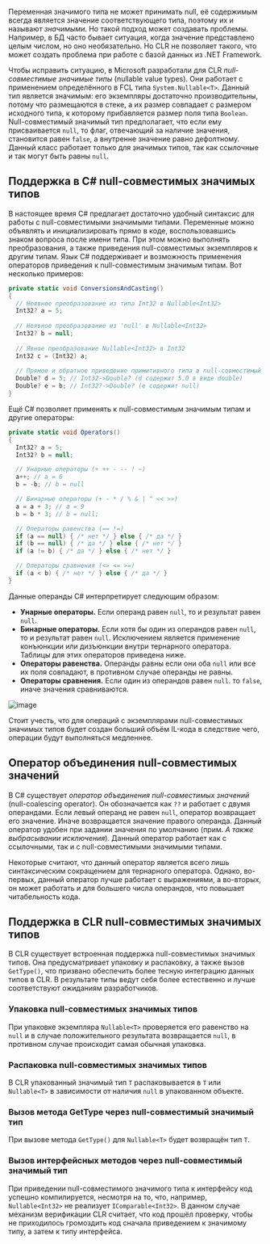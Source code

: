 Переменная значимого типа не может принимать null, её содержимым всегда является значение соответствующего типа, поэтому их и называют _значимыми_. Но такой подход может создавать проблемы. Например, в БД часто бывает ситуация, когда значение представлено целым числом, но оно необязательно. Но CLR не позволяет такого, что может создать проблема при работе с базой данных из .NET Framework.

Чтобы исправить ситуацию, в Microsoft разработали для CLR _null-совместимые значимые типы_ (nullable value types). Они работает с применением определённого в FCL типа `System.Nullable<T>`. Данный тип является значимым: его экземпляры достаточно производительны, потому что размещаются в стеке, а их размер совпадает с размером исходного типа, к которому прибавляется размер поля типа `Boolean`. Null-совместимый значимый тип предполагает, что если ему присваивается `null`, то флаг, отвечающий за наличие значения, становится равен `false`, а внутренне значение равно дефолтному. Данный класс работает только для значимых типов, так как ссылочные и так могут быть равны `null`.

## Поддержка в C# null-совместимых значимых типов

В настоящее время C# предлагает достаточно удобный синтаксис для работы с null-совместимыми значимыми типами. Переменные можно объявлять и инициализировать прямо в коде, воспользовавшись знаком вопроса после имени типа. При этом можно выполнять преобразования, а также приведения null-совместимых экземпляров к другим типам. Язык C# поддерживает и возможность применения операторов приведения к null-совместимым значимым типам. Вот несколько примеров:

```csharp 
private static void ConversionsAndCasting()
{
  // Неявное преобразование из типа Int32 в Nullable<Int32>
  Int32? a = 5;
  
  // Неявное преобразование из 'null' в Nullable<Int32>
  Int32? b = null;
  
  // Явное преобразование Nullable<Int32> в Int32
  Int32 c = (Int32) a;
  
  // Прямое и обратное приведение примитивного типа в null-совместимый тип
  Double? d = 5; // Int32->Double? (d содержит 5.0 в виде double)
  Double? e = b; // Int32?->Double? (e содержит null)
}
```

Ещё C# позволяет применять к null-совместимым значимым типам и другие операторы: 

```csharp 
private static void Operators()
{
  Int32? a = 5;
  Int32? b = null;

  // Унарные операторы (+ ++ - -- ! ~)
  a++; // a = 6
  b = -b; // b = null

  // Бинарные операторы (+ - * / % & | ^ << >>)
  a = a + 3; // a = 9
  b = b * 3; // b = null;

  // Операторы равенства (== !=)
  if (a == null) { /* нет */ } else { /* да */ }
  if (b == null) { /* да */ } else { /* нет */ }
  if (a != b) { /* да */ } else { /* нет */ }

  // Операторы сравнения (<> <= >=)
  if (a < b) { /* нет */ } else { /* да */ }
}
```

Данные операнды C# интерпретирует следующим образом:
- **Унарные операторы.** Если операнд равен `null`, то и результат равен `null`.
- **Бинарные операторы.** Если хотя бы один из операндов равен `null`, то и результат равен `null`. Исключением является применение конъюнкции или дизъюнкции внутри тернарного оператора. Таблицы для этих операторов приведена ниже.
- **Операторы равенства.** Операнды равны если они оба `null` или все их поля совпадают, в противном случае операнды не равны.
- **Операторы сравнения.** Если один из операндов равен `null`. то `false`, иначе значения сравниваются.

![image](https://github.com/kuzmin-nikita/CLR-via-CSharp/assets/80389873/cb981375-866d-4a89-92aa-f627f27f25ae)

Стоит учесть, что для операций с экземплярами null-совместимых значимых типов будет создан больший объём IL-кода в следствие чего, операции будут выполняться медленнее.

## Оператор объединения null-совместимых значений

В C# существует _оператор объединения null-совместимых значений_ (null-coalescing operator). Он обозначается как `??` и работает с двумя операндами. Если левый операнд не равен `null`, оператор возвращает его значение. Иначе возвращается значение правого операнда. Данный оператор удобен при задании значения по умолчанию (прим. _А также выбрасывании исключения_). Данный оператор работает как с ссылочными, так и с null-совместимыми значимыми типами.

Некоторые считают, что данный оператор является всего лишь синтаксическим сокращением для тернарного оператора. Однако, во-первых, данный оператор лучше работает с выражениями, а во-вторых, он может работать и для большего числа операндов, что повышает читабельность кода.

## Поддержка в CLR null-совместимых значимых типов 

В CLR существует встроенная поддержка null-совместимых значимых типов. Она предусматривает упаковку и распаковку, а также вызов `GetType()`, что призвано обеспечить более тесную интеграцию данных типов в CLR. В результате типы ведут себя более естественно и лучше соответствуют ожиданиям разработчиков.

### Упаковка null-совместимых значимых типов

При упаковке экземпляра `Nullable<T>` проверяется его равенство на `null` и в случае положительного результата возвращается `null`, в противном случае происходит самая обычная упаковка.  

### Распаковка null-совместимых значимых типов

В CLR упакованный значимый тип `T` распаковывается в `T` или `Nullable<T>` в зависимости от наличия `null` в упакованном объекте. 

### Вызов метода GetType через null-совместимый значимый тип

При вызове метода `GetType()` для `Nullable<T>` будет возвращён тип `T`.

### Вызов интерфейсных методов через null-совместимый значимый тип

При приведении null-совместимого значимого типа к интерфейсу код успешно компилируется, несмотря на то, что, например, `Nullable<Int32>` не реализует `IComparable<Int32>`. В данном случае механизм верификации CLR считает, что код прошёл проверку, чтобы не приходилось громоздить код сначала приведением к значимому типу, а затем к типу интерфейса.
